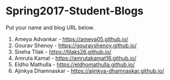 # Spring2017-Student-Blogs
Put your name and blog URL below.  

1. Ameya Advankar - https://ameya05.github.io/
2. Gourav Shenoy - https://gouravshenoy.github.io/
3. Sneha Tilak - https://tilaks26.github.io/    
4. Amruta Kamat - https://amrutakamat16.github.io/    
5. Eldho Mathulla - https://eldhomathulla.github.io/
6. Ajinkya Dhamnaskar - https://ajinkya-dhamnaskar.github.io/
